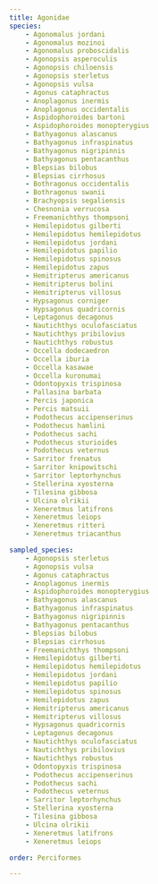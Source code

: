 ```yaml
---
title: Agonidae
species:
    - Agonomalus jordani
    - Agonomalus mozinoi
    - Agonomalus proboscidalis
    - Agonopsis asperoculis
    - Agonopsis chiloensis
    - Agonopsis sterletus
    - Agonopsis vulsa
    - Agonus cataphractus
    - Anoplagonus inermis
    - Anoplagonus occidentalis
    - Aspidophoroides bartoni
    - Aspidophoroides monopterygius
    - Bathyagonus alascanus
    - Bathyagonus infraspinatus
    - Bathyagonus nigripinnis
    - Bathyagonus pentacanthus
    - Blepsias bilobus
    - Blepsias cirrhosus
    - Bothragonus occidentalis
    - Bothragonus swanii
    - Brachyopsis segaliensis
    - Chesnonia verrucosa
    - Freemanichthys thompsoni
    - Hemilepidotus gilberti
    - Hemilepidotus hemilepidotus
    - Hemilepidotus jordani
    - Hemilepidotus papilio
    - Hemilepidotus spinosus
    - Hemilepidotus zapus
    - Hemitripterus americanus
    - Hemitripterus bolini
    - Hemitripterus villosus
    - Hypsagonus corniger
    - Hypsagonus quadricornis
    - Leptagonus decagonus
    - Nautichthys oculofasciatus
    - Nautichthys pribilovius
    - Nautichthys robustus
    - Occella dodecaedron
    - Occella iburia
    - Occella kasawae
    - Occella kuronumai
    - Odontopyxis trispinosa
    - Pallasina barbata
    - Percis japonica
    - Percis matsuii
    - Podothecus accipenserinus
    - Podothecus hamlini
    - Podothecus sachi
    - Podothecus sturioides
    - Podothecus veternus
    - Sarritor frenatus
    - Sarritor knipowitschi
    - Sarritor leptorhynchus
    - Stellerina xyosterna
    - Tilesina gibbosa
    - Ulcina olrikii
    - Xeneretmus latifrons
    - Xeneretmus leiops
    - Xeneretmus ritteri
    - Xeneretmus triacanthus

sampled_species:
    - Agonopsis sterletus
    - Agonopsis vulsa
    - Agonus cataphractus
    - Anoplagonus inermis
    - Aspidophoroides monopterygius
    - Bathyagonus alascanus
    - Bathyagonus infraspinatus
    - Bathyagonus nigripinnis
    - Bathyagonus pentacanthus
    - Blepsias bilobus
    - Blepsias cirrhosus
    - Freemanichthys thompsoni
    - Hemilepidotus gilberti
    - Hemilepidotus hemilepidotus
    - Hemilepidotus jordani
    - Hemilepidotus papilio
    - Hemilepidotus spinosus
    - Hemilepidotus zapus
    - Hemitripterus americanus
    - Hemitripterus villosus
    - Hypsagonus quadricornis
    - Leptagonus decagonus
    - Nautichthys oculofasciatus
    - Nautichthys pribilovius
    - Nautichthys robustus
    - Odontopyxis trispinosa
    - Podothecus accipenserinus
    - Podothecus sachi
    - Podothecus veternus
    - Sarritor leptorhynchus
    - Stellerina xyosterna
    - Tilesina gibbosa
    - Ulcina olrikii
    - Xeneretmus latifrons
    - Xeneretmus leiops

order: Perciformes

---
```

